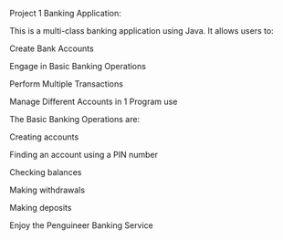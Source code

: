 Project 1 Banking Application:


This is a multi-class banking application using Java. It allows users to:

Create Bank Accounts

Engage in Basic Banking Operations

Perform Multiple Transactions

Manage Different Accounts in 1 Program use



The Basic Banking Operations are:

Creating accounts

Finding an account using a PIN number

Checking balances

Making withdrawals

Making deposits


Enjoy the Penguineer Banking Service 

